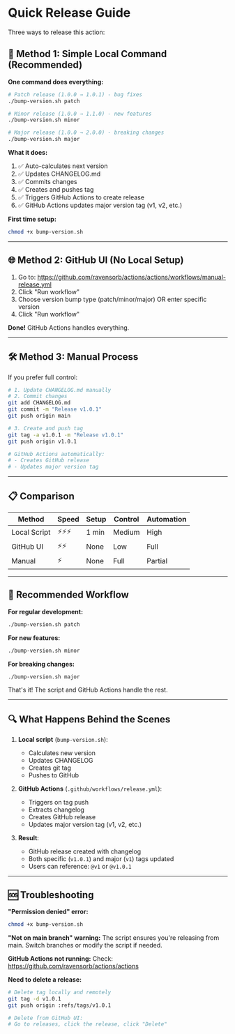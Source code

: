 # Quick Release Guide

Three ways to release this action:

## 🚀 Method 1: Simple Local Command (Recommended)

**One command does everything:**

```bash
# Patch release (1.0.0 → 1.0.1) - bug fixes
./bump-version.sh patch

# Minor release (1.0.0 → 1.1.0) - new features
./bump-version.sh minor

# Major release (1.0.0 → 2.0.0) - breaking changes
./bump-version.sh major
```

**What it does:**
1. ✅ Auto-calculates next version
2. ✅ Updates CHANGELOG.md
3. ✅ Commits changes
4. ✅ Creates and pushes tag
5. ✅ Triggers GitHub Actions to create release
6. ✅ GitHub Actions updates major version tag (v1, v2, etc.)

**First time setup:**
```bash
chmod +x bump-version.sh
```

---

## 🌐 Method 2: GitHub UI (No Local Setup)

1. Go to: https://github.com/ravensorb/actions/actions/workflows/manual-release.yml
2. Click "Run workflow"
3. Choose version bump type (patch/minor/major) OR enter specific version
4. Click "Run workflow"

**Done!** GitHub Actions handles everything.

---

## 🛠️ Method 3: Manual Process

If you prefer full control:

```bash
# 1. Update CHANGELOG.md manually
# 2. Commit changes
git add CHANGELOG.md
git commit -m "Release v1.0.1"
git push origin main

# 3. Create and push tag
git tag -a v1.0.1 -m "Release v1.0.1"
git push origin v1.0.1

# GitHub Actions automatically:
# - Creates GitHub release
# - Updates major version tag
```

---

## 📋 Comparison

| Method | Speed | Setup | Control | Automation |
|--------|-------|-------|---------|------------|
| Local Script | ⚡⚡⚡ | 1 min | Medium | High |
| GitHub UI | ⚡⚡ | None | Low | Full |
| Manual | ⚡ | None | Full | Partial |

---

## 🎯 Recommended Workflow

**For regular development:**
```bash
./bump-version.sh patch
```

**For new features:**
```bash
./bump-version.sh minor
```

**For breaking changes:**
```bash
./bump-version.sh major
```

That's it! The script and GitHub Actions handle the rest.

---

## 🔍 What Happens Behind the Scenes

1. **Local script** (`bump-version.sh`):
   - Calculates new version
   - Updates CHANGELOG
   - Creates git tag
   - Pushes to GitHub

2. **GitHub Actions** (`.github/workflows/release.yml`):
   - Triggers on tag push
   - Extracts changelog
   - Creates GitHub release
   - Updates major version tag (v1, v2, etc.)

3. **Result**:
   - GitHub release created with changelog
   - Both specific (`v1.0.1`) and major (`v1`) tags updated
   - Users can reference: `@v1` or `@v1.0.1`

---

## 🆘 Troubleshooting

**"Permission denied" error:**
```bash
chmod +x bump-version.sh
```

**"Not on main branch" warning:**
The script ensures you're releasing from main. Switch branches or modify the script if needed.

**GitHub Actions not running:**
Check: https://github.com/ravensorb/actions/actions

**Need to delete a release:**
```bash
# Delete tag locally and remotely
git tag -d v1.0.1
git push origin :refs/tags/v1.0.1

# Delete from GitHub UI:
# Go to releases, click the release, click "Delete"
```

